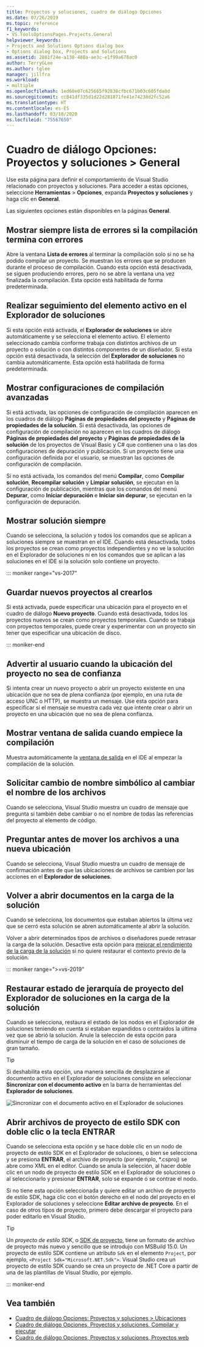 ```yaml
---
title: Proyectos y soluciones, cuadro de diálogo Opciones
ms.date: 07/26/2019
ms.topic: reference
f1_keywords:
- VS.ToolsOptionsPages.Projects.General
helpviewer_keywords:
- Projects and Solutions Options dialog box
- Options dialog box, Projects and Solutions
ms.assetid: 2801f24e-a138-488a-ae3c-e1f99a678ac0
author: TerryGLee
ms.author: tglee
manager: jillfra
ms.workload:
- multiple
ms.openlocfilehash: 1ed60e07c625665f92838cfbc671b03c605fda0d
ms.sourcegitcommit: cc841df335d1d22d281871fe41e74238d2fc52a6
ms.translationtype: HT
ms.contentlocale: es-ES
ms.lasthandoff: 03/18/2020
ms.locfileid: "75567650"
---
```

# <a name="options-dialog-box-projects-and-solutions--general"></a>Cuadro de diálogo Opciones: Proyectos y soluciones \> General

Use esta página para definir el comportamiento de Visual Studio relacionado con proyectos y soluciones. Para acceder a estas opciones, seleccione **Herramientas** > **Opciones**, expanda **Proyectos y soluciones** y haga clic en **General**.

Las siguientes opciones están disponibles en la páginas **General**.

## <a name="always-show-error-list-if-build-finishes-with-errors"></a>Mostrar siempre lista de errores si la compilación termina con errores

Abre la ventana **Lista de errores** al terminar la compilación solo si no se ha podido compilar un proyecto. Se muestran los errores que se producen durante el proceso de compilación. Cuando esta opción está desactivada, se siguen produciendo errores, pero no se abre la ventana una vez finalizada la compilación. Esta opción está habilitada de forma predeterminada.

## <a name="track-active-item-in-solution-explorer"></a>Realizar seguimiento del elemento activo en el Explorador de soluciones

Si esta opción está activada, el **Explorador de soluciones** se abre automáticamente y se selecciona el elemento activo. El elemento seleccionado cambia conforme trabaja con distintos archivos de un proyecto o solución o con distintos componentes de un diseñador. Si esta opción está desactivada, la selección del **Explorador de soluciones** no cambia automáticamente. Esta opción está habilitada de forma predeterminada.

## <a name="show-advanced-build-configurations"></a>Mostrar configuraciones de compilación avanzadas

Si está activada, las opciones de configuración de compilación aparecen en los cuadros de diálogo **Páginas de propiedades del proyecto** y **Páginas de propiedades de la solución**. Si está desactivada, las opciones de configuración de compilación no aparecen en los cuadros de diálogo **Páginas de propiedades del proyecto** y **Páginas de propiedades de la solución** de los proyectos de Visual Basic y C# que contienen una o las dos configuraciones de depuración y publicación. Si un proyecto tiene una configuración definida por el usuario, se muestran las opciones de configuración de compilación.

Si no está activada, los comandos del menú **Compilar**, como **Compilar solución**, **Recompilar solución** y **Limpiar solución**, se ejecutan en la configuración de publicación, mientras que los comandos del menú **Depurar**, como **Iniciar depuración** e **Iniciar sin depurar**, se ejecutan en la configuración de depuración.

## <a name="always-show-solution"></a>Mostrar solución siempre

Cuando se selecciona, la solución y todos los comandos que se aplican a soluciones siempre se muestran en el IDE. Cuando está desactivada, todos los proyectos se crean como proyectos independientes y no ve la solución en el Explorador de soluciones ni en los comandos que se aplican a las soluciones en el IDE si la solución solo contiene un proyecto.

::: moniker range="vs-2017"

## <a name="save-new-projects-when-created"></a>Guardar nuevos proyectos al crearlos

Si está activada, puede especificar una ubicación para el proyecto en el cuadro de diálogo **Nuevo proyecto**. Cuando está desactivada, todos los proyectos nuevos se crean como proyectos temporales. Cuando se trabaja con proyectos temporales, puede crear y experimentar con un proyecto sin tener que especificar una ubicación de disco.

::: moniker-end

## <a name="warn-user-when-the-project-location-is-not-trusted"></a>Advertir al usuario cuando la ubicación del proyecto no sea de confianza

Si intenta crear un nuevo proyecto o abrir un proyecto existente en una ubicación que no sea de plena confianza (por ejemplo, en una ruta de acceso UNC o HTTP), se muestra un mensaje. Use esta opción para especificar si el mensaje se muestra cada vez que intente crear o abrir un proyecto en una ubicación que no sea de plena confianza.

## <a name="show-output-window-when-build-starts"></a>Mostrar ventana de salida cuando empiece la compilación

Muestra automáticamente la [ventana de salida](../../ide/reference/output-window.md) en el IDE al empezar la compilación de la solución.

## <a name="prompt-for-symbolic-renaming-when-renaming-files"></a>Solicitar cambio de nombre simbólico al cambiar el nombre de los archivos

Cuando se selecciona, Visual Studio muestra un cuadro de mensaje que pregunta si también debe cambiar o no el nombre de todas las referencias del proyecto al elemento de código.

## <a name="prompt-before-moving-files-to-a-new-location"></a>Preguntar antes de mover los archivos a una nueva ubicación

Cuando se selecciona, Visual Studio muestra un cuadro de mensaje de confirmación antes de que las ubicaciones de archivos se cambien por las acciones en el **Explorador de soluciones**.

## <a name="reopen-documents-on-solution-load"></a>Volver a abrir documentos en la carga de la solución

Cuando se selecciona, los documentos que estaban abiertos la última vez que se cerró esta solución se abren automáticamente al abrir la solución.

Volver a abrir determinados tipos de archivos o diseñadores puede retrasar la carga de la solución. Desactive esta opción para [mejorar el rendimiento de la carga de la solución](../../ide/visual-studio-performance-tips-and-tricks.md#disable-automatic-file-restore) si no quiere restaurar el contexto previo de la solución.

::: moniker range=">=vs-2019"

## <a name="restore-solution-explorer-project-hierarchy-state-on-solution-load"></a>Restaurar estado de jerarquía de proyecto del Explorador de soluciones en la carga de la solución

Cuando se selecciona, restaura el estado de los nodos en el Explorador de soluciones teniendo en cuenta si estaban expandidos o contraídos la última vez que se abrió la solución. Anule la selección de esta opción para disminuir el tiempo de carga de la solución en el caso de soluciones de gran tamaño.

> [!TIP]
> Si deshabilita esta opción, una manera sencilla de desplazarse al documento activo en el Explorador de soluciones consiste en seleccionar **Sincronizar con el documento activo** en la barra de herramientas del **Explorador de soluciones**.
>
> ![Sincronizar con el documento activo en el Explorador de soluciones](media/sync-active-document.png)

## <a name="open-sdk-style-project-files-with-double-click-or-the-enter-key"></a>Abrir archivos de proyecto de estilo SDK con doble clic o la tecla ENTRAR

Cuando se selecciona esta opción y se hace doble clic en un nodo de proyecto de estilo SDK en el Explorador de soluciones, o bien se selecciona y se presiona **ENTRAR**, el archivo de proyecto (por ejemplo, \*.csproj) se abre como XML en el editor. Cuando se anula la selección, al hacer doble clic en un nodo de proyecto de estilo SDK en el Explorador de soluciones o al seleccionarlo y presionar **ENTRAR**, solo se expande o se contrae el nodo.

Si no tiene esta opción seleccionada y quiere editar un archivo de proyecto de estilo SDK, haga clic con el botón derecho en el nodo del proyecto en el Explorador de soluciones y seleccione **Editar archivo de proyecto**. En el caso de otros tipos de proyecto, primero debe descargar el proyecto para poder editarlo en Visual Studio.

> [!TIP]
> Un *proyecto de estilo SDK*, o [SDK de proyecto](../../msbuild/how-to-use-project-sdk.md), tiene un formato de archivo de proyecto más nuevo y sencillo que se introdujo con MSBuild 15.0. Un proyecto de estilo SDK contiene un atributo `Sdk` en el elemento `Project`, por ejemplo, `<Project Sdk="Microsoft.NET.Sdk">`. Visual Studio crea un proyecto de estilo SDK cuando se crea un proyecto de .NET Core a partir de una de las plantillas de Visual Studio, por ejemplo.

::: moniker-end

## <a name="see-also"></a>Vea también

- [Cuadro de diálogo Opciones: Proyectos y soluciones \> Ubicaciones](projects-solutions-locations-options.md)
- [Cuadro de diálogo Opciones, Proyectos y soluciones, Compilar y ejecutar](../../ide/reference/options-dialog-box-projects-and-solutions-build-and-run.md)
- [Cuadro de diálogo Opciones, Proyectos y soluciones, Proyectos web](../../ide/reference/options-dialog-box-projects-and-solutions-web-projects.md)
